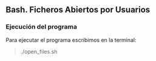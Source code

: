 ## Bash. Ficheros Abiertos por Usuarios

### Ejecución del programa
Para ejecutar el programa escribimos en la terminal:
> ./open_files.sh
